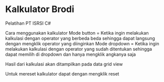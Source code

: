 # Kalkulator Brodi
Pelatihan PT ISRSI C#

Cara menggunakan kalkulator
Mode button = Ketika ingin melakukan kalkulasi dengan operator yang berbeda beda sehingga dapat langsung dengan mengklik operator yang diinginkan
Mode dropdown = Ketika ingin melakukan kalkulasi dengan operator yang sudah ditentukan sehingga dapat memilih di dropdown dan hanya mengklik angkanya saja

Hasil dari kalkulasi akan ditampilkan pada data grid view

Untuk mereset kalkulator dapat dengan mengklik reset


